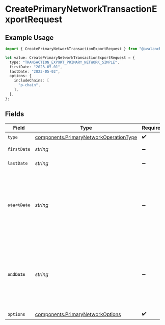 # CreatePrimaryNetworkTransactionExportRequest

## Example Usage

```typescript
import { CreatePrimaryNetworkTransactionExportRequest } from "@avalanche-sdk/sdk/data/models/components";

let value: CreatePrimaryNetworkTransactionExportRequest = {
  type: "TRANSACTION_EXPORT_PRIMARY_NETWORK_SIMPLE",
  firstDate: "2023-05-01",
  lastDate: "2023-05-02",
  options: {
    includeChains: [
      "p-chain",
    ],
  },
};
```

## Fields

| Field                                                                                                                   | Type                                                                                                                    | Required                                                                                                                | Description                                                                                                             | Example                                                                                                                 |
| ----------------------------------------------------------------------------------------------------------------------- | ----------------------------------------------------------------------------------------------------------------------- | ----------------------------------------------------------------------------------------------------------------------- | ----------------------------------------------------------------------------------------------------------------------- | ----------------------------------------------------------------------------------------------------------------------- |
| `type`                                                                                                                  | [components.PrimaryNetworkOperationType](../../models/components/primarynetworkoperationtype.md)                        | :heavy_check_mark:                                                                                                      | N/A                                                                                                                     |                                                                                                                         |
| `firstDate`                                                                                                             | *string*                                                                                                                | :heavy_minus_sign:                                                                                                      | N/A                                                                                                                     | 2023-05-01                                                                                                              |
| `lastDate`                                                                                                              | *string*                                                                                                                | :heavy_minus_sign:                                                                                                      | N/A                                                                                                                     | 2023-05-02                                                                                                              |
| ~~`startDate`~~                                                                                                         | *string*                                                                                                                | :heavy_minus_sign:                                                                                                      | : warning: ** DEPRECATED **: This will be removed in a future release, please migrate away from it as soon as possible. | 2023-05-01                                                                                                              |
| ~~`endDate`~~                                                                                                           | *string*                                                                                                                | :heavy_minus_sign:                                                                                                      | : warning: ** DEPRECATED **: This will be removed in a future release, please migrate away from it as soon as possible. | 2023-05-02                                                                                                              |
| `options`                                                                                                               | [components.PrimaryNetworkOptions](../../models/components/primarynetworkoptions.md)                                    | :heavy_check_mark:                                                                                                      | N/A                                                                                                                     |                                                                                                                         |
